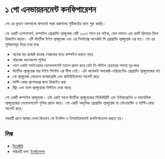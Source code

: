 # ১ গো এনভায়রনমেন্ট কনফিগারেশন

গো এর ভুবনে আপনাকে স্বাগতম! পরম করুণাময় সৃষ্টিকর্তার নামে শুরু করছি।

গো একটি ওপেনসোর্স, কম্পাইল প্রোগ্রামিং ল্যাঙ্গুয়েজ যেটি ২০০৭ সালে রব পাইক, কেন থমসন এবং রবার্ট গ্রিসমার মিলে ডিজাইন করেন। এটি স্ট্যাটিক টাইপ ল্যাঙ্গুয়েজ এবং এর সিনট্যাক্স অনেকটা সি প্রোগ্রামিং ল্যাঙ্গুয়েজ এর মত। গো এর সুবিধাসমূহ নিম্নে দেয়া হলঃ

- অনেক বড় প্রজেক্ট কয়েক সেকন্ডের মধ্যে কম্পাইল করতে পারে
- গারবেজ কালেকশন সুবিধা
- এমন একটা সফটওয়্যার ডেভেলপমেন্ট মডেল প্রদান করে যেটা সি-স্টাইল হেডারের সমস্যা দূর করে
- স্ট্যাটিক ল্যাঙ্গুয়েজ যার টাইপ সিস্টেম এর সীমা নেই। এটা অনেকটা অবজেক্ট-ওরিয়েণ্টেড প্রোগ্রামিং ল্যাঙ্গুয়েজের মত
- গো ল্যাঙ্গুয়েজ লেভেলে কনকারেন্সি এবং কমিউনিকেশন সাপোর্ট করে
- মাল্টি-কোর প্রসেসরের জন্য ডিজাইন করা
- স্ট্রিং এবং ম্যাপ ল্যাঙ্গুয়েজে বিল্টইন দেয়া আছে

গো একটি কম্পাইল ল্যাঙ্গুয়েজ। এটা একই সাথে স্ট্যাটিক ল্যাঙ্গুয়েজের সিকিউরিটি এবং ইন্টারপ্রেটেড ও ডায়নামিক ল্যাঙ্গুয়েজের ডেভেলপমেন্ট সুবিধা প্রদান করে। গো একটি আধুনিক প্রোগ্রামিং ল্যাঙ্গুয়েজ যা নেটওয়ার্কিং ও মাল্টি-কোর সাপোর্ট করে।


পরবর্তী ধাপে আমরা দেখব কিভাবে গো ইনস্টল ও ইনভাইরনমেন্ট কনফিগারেশন করতে হয়।

## লিঙ্ক

- [ডিরেক্টরি](preface.md)
- পরিবর্তী ধাপ: [ইনস্টলেশন](01.1.md)
